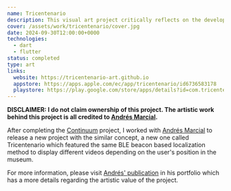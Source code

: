 ```yaml
---
name: Tricentenario
description: This visual art project critically reflects on the development of Avenida 24 de Mayo, as a monument and as an urban project that commemorates the Battle of Pichincha.
cover: /assets/work/tricentenario/cover.jpg
date: 2024-09-30T12:00:00+0000
technologies:
  - dart
  - flutter
status: completed
type: art
links:
  website: https://tricentenario-art.github.io
  appstore: https://apps.apple.com/ec/app/tricentenario/id6736583178
  playstore: https://play.google.com/store/apps/details?id=com.tricentenario.tricentenario
---
```


**DISCLAIMER: I do not claim ownership of this project. The artistic work behind this project is all credited
to [Andrés Marcial](https://marcialcoba.carbonmade.com).**

After completing the [Continuum](../continuum) project, I worked with [Andrés Marcial](https://marcialcoba.carbonmade.com)
to release a new project with the similar concept, a new one called Tricentenario which featured the same BLE beacon based
localization method to display different videos depending on the user's position in the museum.

For more information, please visit [Andrés' publication](https://marcialcoba.carbonmade.com/projects/7274171) in his portfolio
which has a more details regarding the artistic value of the project.

